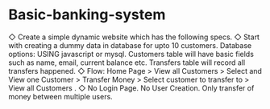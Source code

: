 # Basic-banking-system
◇ Create a simple dynamic website which has the following specs.
◇ Start with creating a dummy data in database for upto 10 
customers. Database options: USING javascript or mysql. 
Customers table will have basic fields such as name, email, 
current balance etc. Transfers table will record all transfers 
happened.
◇ Flow: Home Page > View all Customers > Select and View one 
Customer > Transfer Money > Select customer to transfer to > 
View all Customers . 
◇ No Login Page. No User Creation. Only transfer of money 
between multiple users. 
